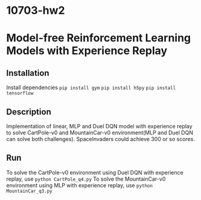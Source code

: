 # 10703-hw2

Model-free Reinforcement Learning Models with Experience Replay
======
## Installation
Install dependencies
`pip install gym`
`pip install h5py`
`pip install tensorflow`

## Description
Implementation of linear, MLP and Duel DQN model with experience replay to solve CartPole-v0 and MountainCar-v0 environment(MLP and Duel DQN can solve both challenges).
SpaceInvaders could achieve 300 or so scores.

## Run
To solve the CartPole-v0 environment using Duel DQN with experience replay, use
`python CartPole_q4.py`
To solve the MountainCar-v0 environment using MLP with experience replay, use
`python MountainCar_q3.py`

